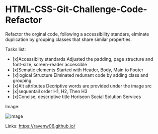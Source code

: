# HTML-CSS-Git-Challenge-Code-Refactor
Refactor the orginal code, following a accessibility standars, 
elminate duplication by grouping classes that share similar properties.

Tasks list:
- [x]Accessiblity standards
    Adjusted the padding, page structure and font-size, screen-reader accessible
- [x]Sematic elements
    Started with Header, Body, Main to Footer
- [x]logical Structure
    Elminated redunant code by adding class and grouping
- [x]Alt attributes
    Decriptive words are provided under the image src
- [x]sequentail order
    H1, H2, Then H3
- [x]Concise, descriptive title
    Horiseon Social Solution Services


Image:

![image](https://user-images.githubusercontent.com/78116042/109452028-d4098a00-7a1c-11eb-891a-c0d0b9d258b7.png)


Links: https://ravenw06.github.io/
